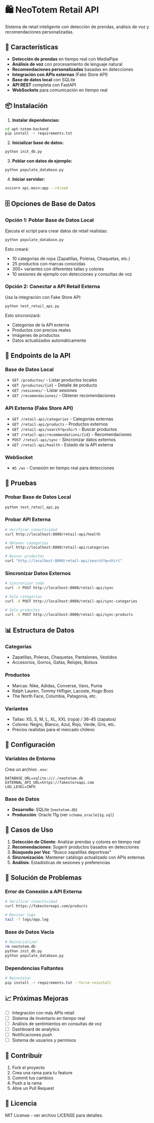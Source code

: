 # 🛍️ NeoTotem Retail API

Sistema de retail inteligente con detección de prendas, análisis de voz y recomendaciones personalizadas.

## 🚀 Características

- **Detección de prendas** en tiempo real con MediaPipe
- **Análisis de voz** con procesamiento de lenguaje natural
- **Recomendaciones personalizadas** basadas en detecciones
- **Integración con APIs externas** (Fake Store API)
- **Base de datos local** con SQLite
- **API REST** completa con FastAPI
- **WebSockets** para comunicación en tiempo real

## 📦 Instalación

1. **Instalar dependencias:**
```bash
cd apt-totem-backend
pip install -r requirements.txt
```

2. **Inicializar base de datos:**
```bash
python init_db.py
```

3. **Poblar con datos de ejemplo:**
```bash
python populate_database.py
```

4. **Iniciar servidor:**
```bash
uvicorn api.main:app --reload
```

## 🗄️ Opciones de Base de Datos

### Opción 1: Poblar Base de Datos Local

Ejecuta el script para crear datos de retail realistas:

```bash
python populate_database.py
```

Esto creará:
- 10 categorías de ropa (Zapatillas, Poleras, Chaquetas, etc.)
- 25 productos con marcas conocidas
- 300+ variantes con diferentes tallas y colores
- 10 sesiones de ejemplo con detecciones y consultas de voz

### Opción 2: Conectar a API Retail Externa

Usa la integración con Fake Store API:

```bash
python test_retail_api.py
```

Esto sincronizará:
- Categorías de la API externa
- Productos con precios reales
- Imágenes de productos
- Datos actualizados automáticamente

## 🔌 Endpoints de la API

### Base de Datos Local
- `GET /productos/` - Listar productos locales
- `GET /productos/{id}` - Detalle de producto
- `GET /sesiones/` - Listar sesiones
- `GET /recomendaciones/` - Obtener recomendaciones

### API Externa (Fake Store API)
- `GET /retail-api/categories` - Categorías externas
- `GET /retail-api/products` - Productos externos
- `GET /retail-api/search?q=shirt` - Buscar productos
- `GET /retail-api/recommendations/{id}` - Recomendaciones
- `POST /retail-api/sync` - Sincronizar datos externos
- `GET /retail-api/health` - Estado de la API externa

### WebSocket
- `WS /ws` - Conexión en tiempo real para detecciones

## 🧪 Pruebas

### Probar Base de Datos Local
```bash
python test_retail_api.py
```

### Probar API Externa
```bash
# Verificar conectividad
curl http://localhost:8000/retail-api/health

# Obtener categorías
curl http://localhost:8000/retail-api/categories

# Buscar productos
curl "http://localhost:8000/retail-api/search?q=shirt"
```

### Sincronizar Datos Externos
```bash
# Sincronizar todo
curl -X POST http://localhost:8000/retail-api/sync

# Solo categorías
curl -X POST http://localhost:8000/retail-api/sync-categories

# Solo productos
curl -X POST http://localhost:8000/retail-api/sync-products
```

## 📊 Estructura de Datos

### Categorías
- Zapatillas, Poleras, Chaquetas, Pantalones, Vestidos
- Accesorios, Gorros, Gafas, Relojes, Bolsos

### Productos
- Marcas: Nike, Adidas, Converse, Vans, Puma
- Ralph Lauren, Tommy Hilfiger, Lacoste, Hugo Boss
- The North Face, Columbia, Patagonia, etc.

### Variantes
- Tallas: XS, S, M, L, XL, XXL (ropa) / 36-45 (zapatos)
- Colores: Negro, Blanco, Azul, Rojo, Verde, Gris, etc.
- Precios realistas para el mercado chileno

## 🔧 Configuración

### Variables de Entorno
Crea un archivo `.env`:
```env
DATABASE_URL=sqlite:///./neototem.db
EXTERNAL_API_URL=https://fakestoreapi.com
LOG_LEVEL=INFO
```

### Base de Datos
- **Desarrollo**: SQLite (`neototem.db`)
- **Producción**: Oracle 11g (ver `schema_oracle11g.sql`)

## 🎯 Casos de Uso

1. **Detección de Cliente**: Analizar prendas y colores en tiempo real
2. **Recomendaciones**: Sugerir productos basados en detecciones
3. **Búsqueda por Voz**: "Busco zapatillas deportivas"
4. **Sincronización**: Mantener catálogo actualizado con APIs externas
5. **Análisis**: Estadísticas de sesiones y preferencias

## 🚨 Solución de Problemas

### Error de Conexión a API Externa
```bash
# Verificar conectividad
curl https://fakestoreapi.com/products

# Revisar logs
tail -f logs/app.log
```

### Base de Datos Vacía
```bash
# Reinicializar
rm neototem.db
python init_db.py
python populate_database.py
```

### Dependencias Faltantes
```bash
# Reinstalar
pip install -r requirements.txt --force-reinstall
```

## 📈 Próximas Mejoras

- [ ] Integración con más APIs retail
- [ ] Sistema de inventario en tiempo real
- [ ] Análisis de sentimientos en consultas de voz
- [ ] Dashboard de analytics
- [ ] Notificaciones push
- [ ] Sistema de usuarios y permisos

## 🤝 Contribuir

1. Fork el proyecto
2. Crea una rama para tu feature
3. Commit tus cambios
4. Push a la rama
5. Abre un Pull Request

## 📄 Licencia

MIT License - ver archivo LICENSE para detalles.



